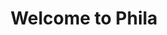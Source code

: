---
pid: llp294
title: Welcome to Phila
location_transcription: the front of Philly
coordinates: "[-75.13840342405, 39.951543108379]"
zipcode: '19120'
gen_neighborhood: North Philadelphia
neighborhood: Logan,Olney
outside_phl: 
age: '13'
age_range: 13-19
instagram: 
image_file_name: llp_294.jpg
proposal_transcription: |-
  LO
  VE

  PHILLY
topic: Love
topic_summary: 0, 0
type: Sculpture Statue
keywords_other: love statue, football, basketball, liberty bell, hockey
credit: Narsica Rivera
image_labels: 
twitter: 
facebook: 
permalink: "/monuments/llp294/"
layout: item-page
---